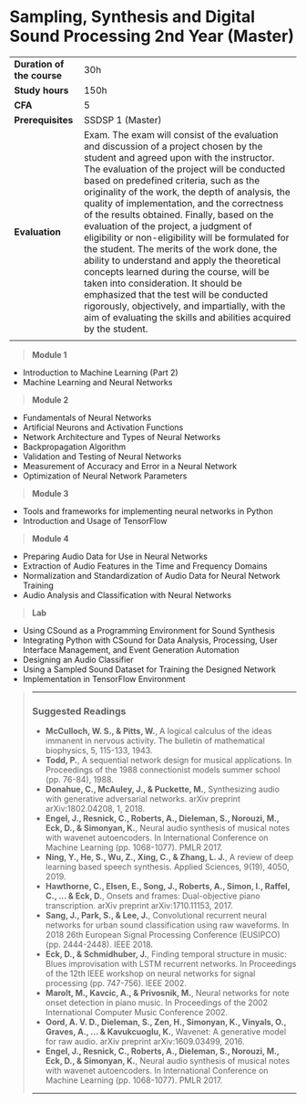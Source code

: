 # **Sampling, Synthesis and Digital Sound Processing 2nd Year (Master)**  

|                          |     |
|:-------------------------|:----|  
|**Duration of the course**|30h  |
|**Study hours**           |150h |
|**CFA**                   |5    |
|**Prerequisites**         |SSDSP 1 (Master) |
|**Evaluation**                  |Exam. The exam will consist of the evaluation and discussion of a project chosen by the student and agreed upon with the instructor. The evaluation of the project will be conducted based on predefined criteria, such as the originality of the work, the depth of analysis, the quality of implementation, and the correctness of the results obtained. Finally, based on the evaluation of the project, a judgment of eligibility or non-eligibility will be formulated for the student. The merits of the work done, the ability to understand and apply the theoretical concepts learned during the course, will be taken into consideration. It should be emphasized that the test will be conducted rigorously, objectively, and impartially, with the aim of evaluating the skills and abilities acquired by the student.|
|                          |     |


> **Module 1**
- Introduction to Machine Learning (Part 2)  
- Machine Learning and Neural Networks  

> **Module 2**  
- Fundamentals of Neural Networks  
- Artificial Neurons and Activation Functions  
- Network Architecture and Types of Neural Networks  
- Backpropagation Algorithm  
- Validation and Testing of Neural Networks  
- Measurement of Accuracy and Error in a Neural Network  
- Optimization of Neural Network Parameters  

> **Module 3**  
- Tools and frameworks for implementing neural networks in Python  
- Introduction and Usage of TensorFlow  


> **Module 4** 
- Preparing Audio Data for Use in Neural Networks  
- Extraction of Audio Features in the Time and Frequency Domains  
- Normalization and Standardization of Audio Data for Neural Network Training  
- Audio Analysis and Classification with Neural Networks  


> **Lab**  
- Using CSound as a Programming Environment for Sound Synthesis  
- Integrating Python with CSound for Data Analysis, Processing, User Interface Management, and Event Generation Automation  
- Designing an Audio Classifier  
- Using a Sampled Sound Dataset for Training the Designed Network  
- Implementation in TensorFlow Environment  

>---
>### **Suggested Readings**  
>- **McCulloch, W. S., & Pitts, W.**, A logical calculus of the ideas immanent in nervous activity. The bulletin of mathematical biophysics, 5, 115-133, 1943.
>- **Todd, P.**, A sequential network design for musical applications. In Proceedings of the 1988 connectionist models summer school (pp. 76-84), 1988.
>- **Donahue, C., McAuley, J., & Puckette, M.**, Synthesizing audio with generative adversarial networks. arXiv preprint arXiv:1802.04208, 1, 2018.
>- **Engel, J., Resnick, C., Roberts, A., Dieleman, S., Norouzi, M., Eck, D., & Simonyan, K.**, Neural audio synthesis of musical notes with wavenet autoencoders. In International Conference on Machine Learning (pp. 1068-1077). PMLR 2017.  
>- **Ning, Y., He, S., Wu, Z., Xing, C., & Zhang, L. J.**, A review of deep learning based speech synthesis. Applied Sciences, 9(19), 4050, 2019.  
>- **Hawthorne, C., Elsen, E., Song, J., Roberts, A., Simon, I., Raffel, C., ... & Eck, D.**, Onsets and frames: Dual-objective piano transcription. arXiv preprint arXiv:1710.11153, 2017.
>- **Sang, J., Park, S., & Lee, J.**, Convolutional recurrent neural networks for urban sound classification using raw waveforms. In 2018 26th European Signal Processing Conference (EUSIPCO) (pp. 2444-2448). IEEE 2018.
>- **Eck, D., & Schmidhuber, J.**, Finding temporal structure in music: Blues improvisation with LSTM recurrent networks. In Proceedings of the 12th IEEE workshop on neural networks for signal processing (pp. 747-756). IEEE 2002.
>- **Marolt, M., Kavcic, A., & Privosnik, M.**, Neural networks for note onset detection in piano music. In Proceedings of the 2002 International Computer Music Conference 2002.
>- **Oord, A. V. D., Dieleman, S., Zen, H., Simonyan, K., Vinyals, O., Graves, A., ... & Kavukcuoglu, K.**, Wavenet: A generative model for raw audio. arXiv preprint arXiv:1609.03499, 2016.
>- **Engel, J., Resnick, C., Roberts, A., Dieleman, S., Norouzi, M., Eck, D., & Simonyan, K.**, Neural audio synthesis of musical notes with wavenet autoencoders. In International Conference on Machine Learning (pp. 1068-1077). PMLR 2017.
>---